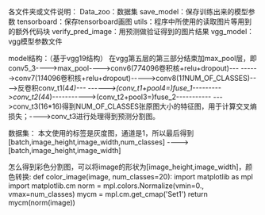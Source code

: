 各文件夹或文件说明：
    Data_zoo：数据集
    save_model：保存训练出来的模型参数
    tensorboard：保存tensorboard画图
    utils：程序中所使用的读取图片等用到的额外代码块
    verify_pred_image：用预测做验证得到的图片结果
    vgg_model：vgg模型参数文件


model结构：（基于vgg19结构）
    在vgg第五层的第三部分结束加max_pool层，即conv5_3---->max_pool---->conv6(7*7*4096卷积核+relu+dropout)---
    ------>conv7(1*1*4096卷积核+relu+dropout)----->conv8(1*1*NUM_OF_CLASSES)---->反卷积conv_t1(4*4)---
    ------>(conv_t1+pool4=)fuse_1--------->conv_t2(4*4)----------->(conv_t2+pool3=)fuse_2-----------
    --->conv_t3(16*16)得到NUM_OF_CLASSES张原图大小的特征图，用于计算交叉熵损失；---->conv_t3进行处理得到预测分割图。

数据集：
    本文使用的标签是灰度图，通道是1，所以最后得到[batch,image_height,image_width,num_classes] ----> [batch,image_height,image_width]

怎么得到彩色分割图，可以将image的形状为[image_height,image_width]，颜色转换:
def color_image(image, num_classes=20):
    import matplotlib as mpl
    import matplotlib.cm
    norm = mpl.colors.Normalize(vmin=0., vmax=num_classes)
    mycm = mpl.cm.get_cmap('Set1')
    return mycm(norm(image))

